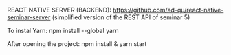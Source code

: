 REACT NATIVE SERVER (BACKEND): https://github.com/ad-qu/react-native-seminar-server (simplified version of the REST API of seminar 5)

To instal Yarn: npm install --global yarn

After opening the project: npm install & yarn start

